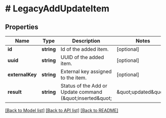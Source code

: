 # # LegacyAddUpdateItem

## Properties

Name | Type | Description | Notes
------------ | ------------- | ------------- | -------------
**id** | **string** | Id of the added item. | [optional]
**uuid** | **string** | UUID of the added item. | [optional]
**externalKey** | **string** | External key assigned to the item. | [optional]
**result** | **string** | Status of the Add or Update command (\&quot;inserted\&quot; | \&quot;updated\&quot;). | [optional]

[[Back to Model list]](../../README.md#models) [[Back to API list]](../../README.md#endpoints) [[Back to README]](../../README.md)
